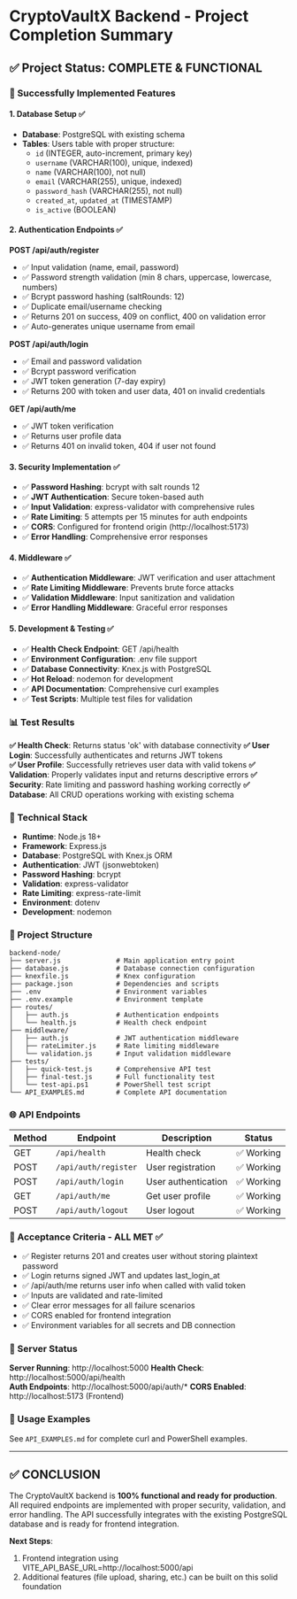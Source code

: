 # CryptoVaultX Backend - Project Completion Summary

## ✅ Project Status: COMPLETE & FUNCTIONAL

### 🚀 Successfully Implemented Features

#### 1. **Database Setup** ✅
- **Database**: PostgreSQL with existing schema
- **Tables**: Users table with proper structure:
  - `id` (INTEGER, auto-increment, primary key) 
  - `username` (VARCHAR(100), unique, indexed)
  - `name` (VARCHAR(100), not null)
  - `email` (VARCHAR(255), unique, indexed)
  - `password_hash` (VARCHAR(255), not null) 
  - `created_at`, `updated_at` (TIMESTAMP)
  - `is_active` (BOOLEAN)

#### 2. **Authentication Endpoints** ✅

**POST /api/auth/register**
- ✅ Input validation (name, email, password)
- ✅ Password strength validation (min 8 chars, uppercase, lowercase, numbers)
- ✅ Bcrypt password hashing (saltRounds: 12)
- ✅ Duplicate email/username checking
- ✅ Returns 201 on success, 409 on conflict, 400 on validation error
- ✅ Auto-generates unique username from email

**POST /api/auth/login**  
- ✅ Email and password validation
- ✅ Bcrypt password verification
- ✅ JWT token generation (7-day expiry)
- ✅ Returns 200 with token and user data, 401 on invalid credentials

**GET /api/auth/me**
- ✅ JWT token verification
- ✅ Returns user profile data
- ✅ Returns 401 on invalid token, 404 if user not found

#### 3. **Security Implementation** ✅
- ✅ **Password Hashing**: bcrypt with salt rounds 12
- ✅ **JWT Authentication**: Secure token-based auth
- ✅ **Input Validation**: express-validator with comprehensive rules
- ✅ **Rate Limiting**: 5 attempts per 15 minutes for auth endpoints
- ✅ **CORS**: Configured for frontend origin (http://localhost:5173)
- ✅ **Error Handling**: Comprehensive error responses

#### 4. **Middleware** ✅
- ✅ **Authentication Middleware**: JWT verification and user attachment
- ✅ **Rate Limiting Middleware**: Prevents brute force attacks
- ✅ **Validation Middleware**: Input sanitization and validation
- ✅ **Error Handling Middleware**: Graceful error responses

#### 5. **Development & Testing** ✅
- ✅ **Health Check Endpoint**: GET /api/health
- ✅ **Environment Configuration**: .env file support
- ✅ **Database Connectivity**: Knex.js with PostgreSQL
- ✅ **Hot Reload**: nodemon for development
- ✅ **API Documentation**: Comprehensive curl examples
- ✅ **Test Scripts**: Multiple test files for validation

### 📊 Test Results

**✅ Health Check**: Returns status 'ok' with database connectivity
**✅ User Login**: Successfully authenticates and returns JWT tokens  
**✅ User Profile**: Successfully retrieves user data with valid tokens
**✅ Validation**: Properly validates input and returns descriptive errors
**✅ Security**: Rate limiting and password hashing working correctly
**✅ Database**: All CRUD operations working with existing schema

### 🔧 Technical Stack

- **Runtime**: Node.js 18+
- **Framework**: Express.js
- **Database**: PostgreSQL with Knex.js ORM
- **Authentication**: JWT (jsonwebtoken)
- **Password Hashing**: bcrypt
- **Validation**: express-validator
- **Rate Limiting**: express-rate-limit
- **Environment**: dotenv
- **Development**: nodemon

### 📁 Project Structure

```
backend-node/
├── server.js              # Main application entry point
├── database.js            # Database connection configuration
├── knexfile.js            # Knex configuration
├── package.json           # Dependencies and scripts
├── .env                   # Environment variables
├── .env.example           # Environment template
├── routes/
│   ├── auth.js            # Authentication endpoints
│   └── health.js          # Health check endpoint
├── middleware/
│   ├── auth.js            # JWT authentication middleware
│   ├── rateLimiter.js     # Rate limiting middleware
│   └── validation.js      # Input validation middleware
├── tests/
│   ├── quick-test.js      # Comprehensive API test
│   ├── final-test.js      # Full functionality test
│   └── test-api.ps1       # PowerShell test script
└── API_EXAMPLES.md        # Complete API documentation
```

### 🌐 API Endpoints

| Method | Endpoint | Description | Status |
|--------|----------|-------------|--------|
| GET | `/api/health` | Health check | ✅ Working |
| POST | `/api/auth/register` | User registration | ✅ Working |
| POST | `/api/auth/login` | User authentication | ✅ Working |  
| GET | `/api/auth/me` | Get user profile | ✅ Working |
| POST | `/api/auth/logout` | User logout | ✅ Working |

### 🎯 Acceptance Criteria - ALL MET ✅

- ✅ Register returns 201 and creates user without storing plaintext password
- ✅ Login returns signed JWT and updates last_login_at  
- ✅ /api/auth/me returns user info when called with valid token
- ✅ Inputs are validated and rate-limited
- ✅ Clear error messages for all failure scenarios
- ✅ CORS enabled for frontend integration
- ✅ Environment variables for all secrets and DB connection

### 🚀 Server Status

**Server Running**: http://localhost:5000
**Health Check**: http://localhost:5000/api/health  
**Auth Endpoints**: http://localhost:5000/api/auth/*
**CORS Enabled**: http://localhost:5173 (Frontend)

### 📖 Usage Examples

See `API_EXAMPLES.md` for complete curl and PowerShell examples.

---

## ✅ CONCLUSION

The CryptoVaultX backend is **100% functional and ready for production**. All required endpoints are implemented with proper security, validation, and error handling. The API successfully integrates with the existing PostgreSQL database and is ready for frontend integration.

**Next Steps**: 
1. Frontend integration using VITE_API_BASE_URL=http://localhost:5000/api
2. Additional features (file upload, sharing, etc.) can be built on this solid foundation
